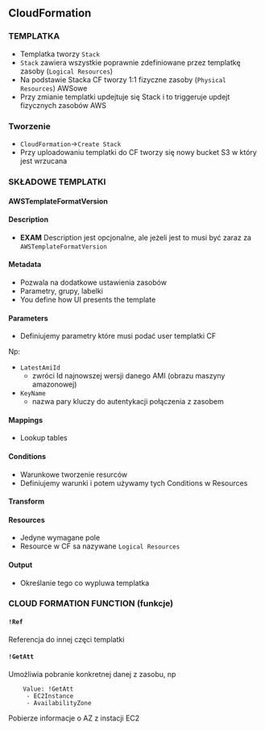 ## CloudFormation

### TEMPLATKA
- Templatka tworzy `Stack` 
- `Stack` zawiera wszystkie poprawnie zdefiniowane przez templatkę zasoby (`Logical Resources`)
- Na podstawie Stacka CF tworzy 1:1 fizyczne zasoby (`Physical Resources`) AWSowe
- Przy zmianie templatki updejtuje się Stack i to triggeruje updejt fizycznych zasobów AWS

### Tworzenie
- `CloudFormation`->`Create Stack`
- Przy uploadowaniu templatki do CF tworzy się nowy bucket S3 w który jest wrzucana

### SKŁADOWE TEMPLATKI 

#### AWSTemplateFormatVersion

#### Description
- **EXAM** Description jest opcjonalne, ale jeżeli jest to musi być zaraz za `AWSTemplateFormatVersion`

#### Metadata
- Pozwala na dodatkowe ustawienia zasobów
- Parametry, grupy, labelki
- You define how UI presents the template

#### Parameters
- Definiujemy parametry które musi podać user templatki CF

Np: 
- `LatestAmiId`	
	- zwróci Id najnowszej wersji danego AMI (obrazu maszyny amazonowej)
- `KeyName`
	- nazwa pary kluczy do autentykacji połączenia z zasobem

#### Mappings
-	Lookup tables

#### Conditions
- Warunkowe tworzenie resurców
- Definiujemy warunki i potem używamy tych Conditions w Resources

#### Transform

#### Resources
- Jedyne wymagane pole
- Resource w CF sa nazywane `Logical Resources`

#### Output
- Określanie tego co wypluwa templatka


### CLOUD FORMATION FUNCTION (funkcje)

#### `!Ref`
Referencja do innej częci templatki

#### `!GetAtt`
Umożliwia pobranie konkretnej danej z zasobu, np
```
	Value: !GetAtt
	 - EC2Instance
	 - AvailabilityZone
```
Pobierze informacje o AZ z instacji EC2

